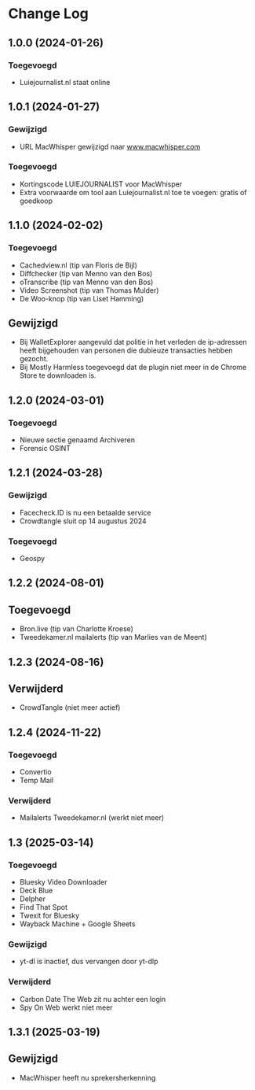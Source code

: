 # Change Log

## 1.0.0 (2024-01-26)

### Toegevoegd

- Luiejournalist.nl staat online

## 1.0.1 (2024-01-27)

### Gewijzigd

- URL MacWhisper gewijzigd naar www.macwhisper.com

### Toegevoegd

- Kortingscode LUIEJOURNALIST voor MacWhisper
- Extra voorwaarde om tool aan Luiejournalist.nl toe te voegen: gratis of goedkoop

## 1.1.0 (2024-02-02)

### Toegevoegd

- Cachedview.nl (tip van Floris de Bijl)
- Diffchecker (tip van Menno van den Bos)
- oTranscribe (tip van Menno van den Bos)
- Video Screenshot (tip van Thomas Mulder)
- De Woo-knop (tip van Liset Hamming)

## Gewijzigd

- Bij WalletExplorer aangevuld dat politie in het verleden de ip-adressen heeft bijgehouden van personen die dubieuze transacties hebben gezocht.
- Bij Mostly Harmless toegevoegd dat de plugin niet meer in de Chrome Store te downloaden is.

## 1.2.0 (2024-03-01)

### Toegevoegd

- Nieuwe sectie genaamd Archiveren
- Forensic OSINT

## 1.2.1 (2024-03-28)

### Gewijzigd

- Facecheck.ID is nu een betaalde service
- Crowdtangle sluit op 14 augustus 2024

### Toegevoegd

- Geospy

## 1.2.2 (2024-08-01)

## Toegevoegd

- Bron.live (tip van Charlotte Kroese)
- Tweedekamer.nl mailalerts (tip van Marlies van de Meent)

## 1.2.3 (2024-08-16)

## Verwijderd

- CrowdTangle (niet meer actief)

## 1.2.4 (2024-11-22)

### Toegevoegd
- Convertio
- Temp Mail

### Verwijderd
- Mailalerts Tweedekamer.nl (werkt niet meer)

## 1.3 (2025-03-14)

### Toegevoegd
- Bluesky Video Downloader
- Deck Blue
- Delpher
- Find That Spot
- Twexit for Bluesky
- Wayback Machine + Google Sheets

### Gewijzigd
- yt-dl is inactief, dus vervangen door yt-dlp

### Verwijderd
- Carbon Date The Web zit nu achter een login
- Spy On Web werkt niet meer

## 1.3.1 (2025-03-19)

## Gewijzigd
- MacWhisper heeft nu sprekersherkenning